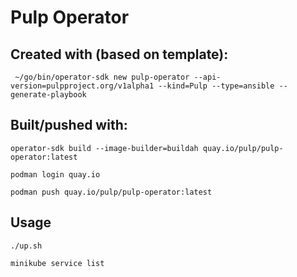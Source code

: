 # Pulp Operator

## Created with (based on template):
` ~/go/bin/operator-sdk new pulp-operator --api-version=pulpproject.org/v1alpha1 --kind=Pulp --type=ansible --generate-playbook`

## Built/pushed with:
`operator-sdk build --image-builder=buildah quay.io/pulp/pulp-operator:latest`

`podman login quay.io`

`podman push quay.io/pulp/pulp-operator:latest`

## Usage
`./up.sh`

`minikube service list`
